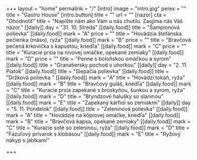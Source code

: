 +++
layout = "home"
permalink = "/"
[intro]
image = "intro.jpg"
perex = ""
title = "Gastro House"
[intro.button]
title = ""
url = ""
[nazor]
cta = "Ohodnotiť"
title = "Napíšte nám ako Vám u nás chutilo. Zaujíma nás Váš názor."
[[daily]]
day = "31. 10. Streda"
[[daily.food]]
title = "Šampionová polievka"
[[daily.food]]
mark = "A"
price = ""
title = "Hovädzia štefánska pečienka (mäso), ryža"
[[daily.food]]
mark = "B"
price = ""
title = "Bravčová pečená krkovička s kapustou, knedľa"
[[daily.food]]
mark = "C"
price = ""
title = "Kuracie prsia na nivovej omáčke, opekané zemiaky"
[[daily.food]]
mark = "D"
price = ""
title = "Penne s boloňskou omáčkou a syrom"
[[daily.food]]
title = "Granatiersky pochod s uhorkou"
[[daily]]
day = "2. 11. Piatok"
[[daily.food]]
title = "Slepačia polievka"
[[daily.food]]
title = "Držková polievka "
[[daily.food]]
mark = "A"
title = "Hovädzí tokáň, ryža"
[[daily.food]]
mark = "B"
title = "Bravčový guláš, knedľa"
[[daily.food]]
mark = "C"
title = "Kuracie prsia zapekané s broskyňou, šunkou a syrom, ryža"
[[daily.food]]
mark = "D"
title = "Bryndzové halušky so slaninou"
[[daily.food]]
mark = "E"
title = "Zapekaný karfiol so zemiakmi"
[[daily]]
day = "5. 11. Pondelok"
[[daily.food]]
title = "Zeleninová polievka"
[[daily.food]]
mark = "A"
title = "Hovädzie na kôprovej omáčke, knedľa"
[[daily.food]]
mark = "B"
title = "Bravčová kapsa, opekané zemiaky"
[[daily.food]]
mark = "C"
title = "Kuracie soté so zeleninou, ryža"
[[daily.food]]
mark = "D"
title = "Fazuľový prívarok s klobásou"
[[daily.food]]
mark = "E"
title = "Ryžový nákyp s jablkami"

+++
